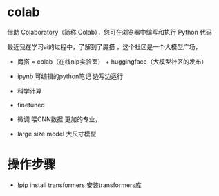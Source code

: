 # colab

借助 Colaboratory（简称 Colab），您可在浏览器中编写和执行 Python 代码

最近我在学习ai的过程中，了解到了魔搭 ，这个社区是一个大模型广场，
- 魔搭 = colab（在线nlp实验室） + huggingface（大模型社区的发布）

- ipynb 可编辑的python笔记 边写边运行
 - 科学计算

- finetuned 
- 微调 喂CNN数据
    更加的专业，
- large size model 大尺寸模型

# 操作步骤
- !pip install transformers  安装transformers库
